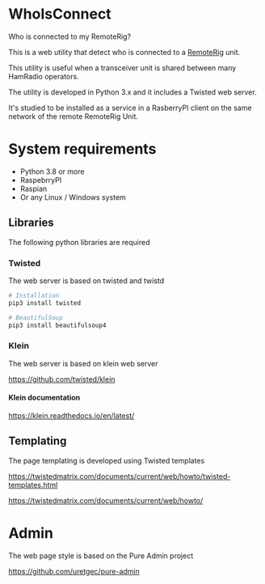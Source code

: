 # WhoIsConnect

Who is connected to my RemoteRig?

This is a web utility that detect who is connected to a [RemoteRig](https://www.remoterig.com) unit.



This utility is useful when a transceiver unit is shared between many HamRadio operators.

The utility is developed in Python 3.x and it includes a Twisted web server.

It's studied to be installed as a service in a RasberryPI client on the same network of the remote RemoteRig Unit.



# System requirements

* Python 3.8 or more
* RaspebrryPI
* Raspian
* Or any Linux / Windows system



## Libraries

The following python libraries are required

### Twisted

The web server is based on twisted and twistd

```bash
# Installation
pip3 install twisted

# BeautifulSoup
pip3 install beautifulsoup4
```



### Klein

The web server is based on klein web server

<https://github.com/twisted/klein>



#### Klein documentation

<https://klein.readthedocs.io/en/latest/>



## Templating

The page templating is developed using Twisted templates

https://twistedmatrix.com/documents/current/web/howto/twisted-templates.html

https://twistedmatrix.com/documents/current/web/howto/


# Admin

The web page style is based on the Pure Admin project

https://github.com/uretgec/pure-admin